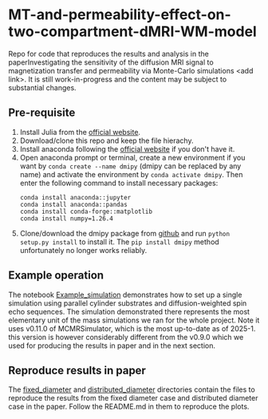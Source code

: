 # MT-and-permeability-effect-on-two-compartment-dMRI-WM-model
Repo for code that reproduces the results and analysis in the paperInvestigating the sensitivity of the diffusion MRI signal to magnetization transfer and permeability via Monte-Carlo simulations &lt;add link>. It is still work-in-progress and the content may be subject to substantial changes.

## Pre-requisite
1. Install Julia from the [official website](https://julialang.org/downloads/).
2. Download/clone this repo and keep the file hierachy.
3. Install anaconda following the [official website](https://docs.anaconda.com/anaconda/install/) if you don't have it.
4. Open anaconda prompt or terminal, create a new environment if you want by `conda create --name dmipy` (dmipy can be replaced by any name) and activate the environment by `conda activate dmipy`. Then enter the following command to install necessary packages:
   ```
   conda install anaconda::jupyter
   conda install anaconda::pandas
   conda install conda-forge::matplotlib
   conda install numpy=1.26.4
   ```
5. Clone/download the dmipy package from [github](https://github.com/AthenaEPI/dmipy?tab=readme-ov-file) and run `python setup.py install` to install it. The `pip install dmipy` method unfortunately no longer works reliably.

## Example operation
The notebook [Example_simulation](https://github.com/zhiyuzheng1769/MT-and-permeability-effect-on-two-compartment-dMRI-WM-model/blob/main/Example_simulation.ipynb) demonstrates how to set up a single simulation using parallel cylinder substrates and diffusion-weighted spin echo sequences. The simulation demonstrated there represents the most elementary unit of the mass simulations we ran for the whole project. Note it uses v0.11.0 of MCMRSimulator, which is the most up-to-date as of 2025-1. this version is however considerably different from the v0.9.0 which we used for producing the results in paper and in the next section.

## Reproduce results in paper
The [fixed_diameter](https://github.com/zhiyuzheng1769/MT-and-permeability-effect-on-two-compartment-dMRI-WM-model/tree/main/fixed_diameter) and [distributed_diameter](https://github.com/zhiyuzheng1769/MT-and-permeability-effect-on-two-compartment-dMRI-WM-model/tree/main/distributed_diameter) directories contain the files to reproduce the results from the fixed diameter case and distributed diameter case in the paper. Follow the README.md in them to reproduce the plots.
